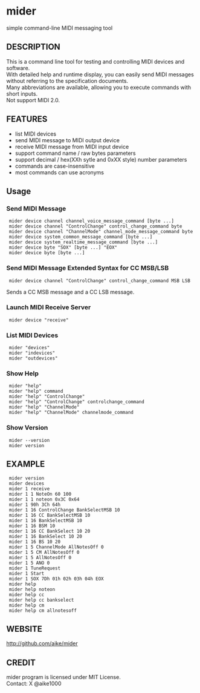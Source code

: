 # mider
simple command-line MIDI messaging tool

## DESCRIPTION
This is a command line tool for testing and controlling MIDI devices and software.  
With detailed help and runtime display, you can easily send MIDI messages without referring to the specification documents.  
Many abbreviations are available, allowing you to execute commands with short inputs.  
Not support MIDI 2.0.

## FEATURES
- list MIDI devices
- send MIDI message to MIDI output device
- receive MIDI message from MIDI input device
- support command name / raw bytes parameters
- support decimal / hex(XXh sytle and 0xXX style) number parameters
- commands are case-insensitive
- most commands can use acronyms

## Usage

### Send MIDI Message
```
 mider device channel channel_voice_message_command [byte ...]
 mider device channel "ControlChange" control_change_command byte
 mider device channel "ChannelMode" channel_mode_message_command byte
 mider device system_common_message_command [byte ...]
 mider device system_realtime_message_command [byte ...]
 mider device byte "SOX" [byte ...] "EOX"
 mider device byte [byte ...]
```

### Send MIDI Message Extended Syntax for CC MSB/LSB
```
 mider device channel "ControlChange" control_change_command MSB LSB
```
Sends a CC MSB message and a CC LSB message.


### Launch MIDI Receive Server
```
 mider device "receive"
```

### List MIDI Devices
```
 mider "devices"
 mider "indevices"
 mider "outdevices"
```

### Show Help
```
 mider "help"
 mider "help" command
 mider "help" "ControlChange"
 mider "help" "ControlChange" controlchange_command
 mider "help" "ChannelMode"
 mider "help" "ChannelMode" channelmode_command
```

### Show Version
```
 mider --version
 mider version
```

## EXAMPLE
```
 mider version
 mider devices
 mider 1 receive
 mider 1 1 NoteOn 60 100
 mider 1 1 noteon 0x3C 0x64
 mider 1 90h 3Ch 64h
 mider 1 16 ControlChange BankSelectMSB 10
 mider 1 16 CC BankSelectMSB 10
 mider 1 16 BankSelectMSB 10
 mider 1 16 BSM 10
 mider 1 16 CC BankSelect 10 20
 mider 1 16 BankSelect 10 20
 mider 1 16 BS 10 20 
 mider 1 5 ChannelMode AllNotesOff 0
 mider 1 5 CM AllNotesOff 0
 mider 1 5 AllNotesOff 0
 mider 1 5 ANO 0
 mider 1 TuneRequest
 mider 1 Start
 mider 1 SOX 7Dh 01h 02h 03h 04h EOX
 mider help
 mider help noteon
 mider help cc
 mider help cc bankselect
 mider help cm
 mider help cm allnotesoff
```

## WEBSITE
http://github.com/aike/mider

## CREDIT
mider program is licensed under MIT License.  
Contact: X @aike1000
